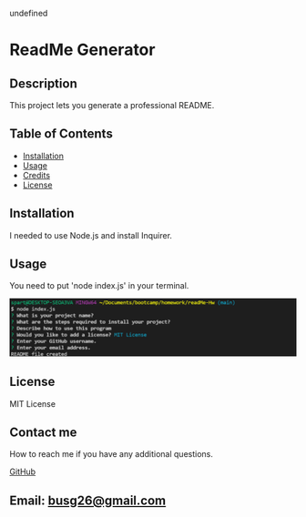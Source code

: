 
 undefined

# ReadMe Generator 

## Description
This project lets you generate a professional README.

## Table of Contents
- [Installation](#installation)
- [Usage](#usage)
- [Credits](#credits)
- [License](#license)

## Installation

 I needed to use Node.js and install Inquirer.

## Usage

 You need to put 'node index.js' in your terminal.

![How it works.](assets/images/Screenshot.png)

## License

 MIT License

## Contact me
How to reach me if you have any additional questions.

[GitHub](https://github.com/GustavoTijerino1)

Email: busg26@gmail.com
---
    
    
    